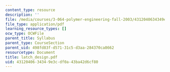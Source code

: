 ```yaml
---
content_type: resource
description: ''
file: /media/courses/3-064-polymer-engineering-fall-2003/4312040634349e3cdf0a43ba42d6cf80_latch_design.pdf
file_type: application/pdf
learning_resource_types: []
ocw_type: OCWFile
parent_title: Syllabus
parent_type: CourseSection
parent_uid: 498fd83f-d571-31c5-d3aa-284370ca8662
resourcetype: Document
title: latch_design.pdf
uid: 43120406-3434-9e3c-df0a-43ba42d6cf80
---
```

